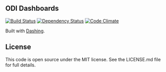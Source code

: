 ODI Dashboards
--------------

[![Build Status](https://travis-ci.org/theodi/dashboards.png?branch=master)](https://travis-ci.org/theodi/dashboards)
[![Dependency Status](https://gemnasium.com/theodi/dashboards.png)](https://gemnasium.com/theodi/dashboards)
[![Code Climate](https://codeclimate.com/github/theodi/dashboards.png)](https://codeclimate.com/github/theodi/dashboards)

Built with [Dashing](http://shopify.github.com/dashing).

License
-------

This code is open source under the MIT license. See the LICENSE.md file for 
full details.

